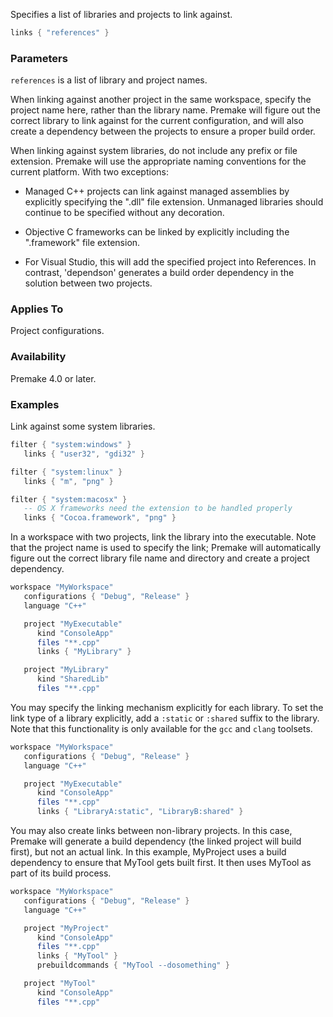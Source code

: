 Specifies a list of libraries and projects to link against.

```lua
links { "references" }
```

### Parameters ###

`references` is a list of library and project names.

When linking against another project in the same workspace, specify the project name here, rather than the library name. Premake will figure out the correct library to link against for the current configuration, and will also create a dependency between the projects to ensure a proper build order.

When linking against system libraries, do not include any prefix or file extension. Premake will use the appropriate naming conventions for the current platform. With two exceptions:

* Managed C++ projects can link against managed assemblies by explicitly specifying the ".dll" file extension. Unmanaged libraries should continue to be specified without any decoration.

* Objective C frameworks can be linked by explicitly including the ".framework" file extension.

* For Visual Studio, this will add the specified project into References.  In contrast, 'dependson' generates a build order dependency in the solution between two projects.

### Applies To ###

Project configurations.

### Availability ###

Premake 4.0 or later.

### Examples ###

Link against some system libraries.

```lua
filter { "system:windows" }
   links { "user32", "gdi32" }

filter { "system:linux" }
   links { "m", "png" }

filter { "system:macosx" }
   -- OS X frameworks need the extension to be handled properly
   links { "Cocoa.framework", "png" }
```

  In a workspace with two projects, link the library into the executable. Note that the project name is used to specify the link; Premake will automatically figure out the correct library file name and directory and create a project dependency.

```lua
workspace "MyWorkspace"
   configurations { "Debug", "Release" }
   language "C++"

   project "MyExecutable"
      kind "ConsoleApp"
      files "**.cpp"
      links { "MyLibrary" }

   project "MyLibrary"
      kind "SharedLib"
      files "**.cpp"
```

You may specify the linking mechanism explicitly for each library.  To set the link type of a library explicitly, add a `:static` or `:shared` suffix to the library.  Note that this functionality is only available for the `gcc` and `clang` toolsets.

```lua
workspace "MyWorkspace"
   configurations { "Debug", "Release" }
   language "C++"

   project "MyExecutable"
      kind "ConsoleApp"
      files "**.cpp"
      links { "LibraryA:static", "LibraryB:shared" }
```

You may also create links between non-library projects. In this case, Premake will generate a build dependency (the linked project will build first), but not an actual link. In this example, MyProject uses a build dependency to ensure that MyTool gets built first. It then uses MyTool as part of its build process.

```lua
workspace "MyWorkspace"
   configurations { "Debug", "Release" }
   language "C++"

   project "MyProject"
      kind "ConsoleApp"
      files "**.cpp"
      links { "MyTool" }
      prebuildcommands { "MyTool --dosomething" }

   project "MyTool"
      kind "ConsoleApp"
      files "**.cpp"
```
